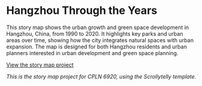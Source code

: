 # Hangzhou Through the Years

This story map shows the urban growth and green space development in Hangzhou, China, from 1990 to 2020. It highlights key parks and urban areas over time, showing how the city integrates natural spaces with urban expansion. The map is designed for both Hangzhou residents and urban planners interested in urban development and green space planning.

[View the story map project](https://haoyu25.github.io/story-map-project/)

*This is the story map project for CPLN 6920, using the Scrollytelly template.*
